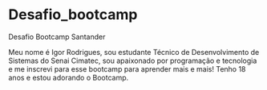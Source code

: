 # Desafio_bootcamp
Desafio Bootcamp Santander

Meu nome é Igor Rodrigues, sou estudante Técnico de Desenvolvimento de Sistemas do Senai Cimatec, sou apaixonado por programação e tecnologia e me inscrevi para esse bootcamp para aprender mais e mais!
Tenho 18 anos e estou adorando o Bootcamp.
